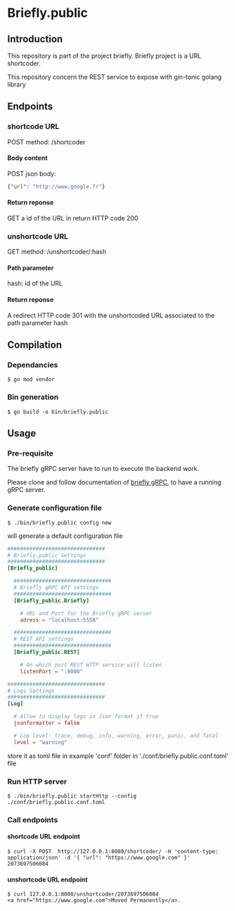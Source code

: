 # Briefly.public

## Introduction
This repository is part of the project briefly.
Briefly project is a URL shortcoder.

This repository concern the REST service to expose with gin-tonic golang library 

## Endpoints
### shortcode URL

POST method:  /shortcoder

####  Body content

POST json body: 

```json
{"url": "http://www.google.fr"}
```
#### Return reponse

GET a id of the URL in return HTTP code 200

### unshortcode URL

GET method: /unshortcoder/:hash

#### Path parameter

hash: id of the URL

#### Return reponse

A redirect HTTP code 301 with the unshortcoded URL associated to the path parameter hash

## Compilation

### Dependancies
```shell
$ go mod vendor
```

### Bin generation
```shell
$ go build -o bin/briefly.public
```
## Usage
### Pre-requisite
The briefly gRPC server have to run to execute the backend work.

Please clone and follow documentation of [briefly gRPC](https://github.com/francois-poidevin/briefly), to have a running gRPC server.

### Generate configuration file
```shell
$ ./bin/briefly.public config new
```

will generate a default configuration file

```toml
###############################
# Briefly.public Settings 
###############################
[Briefly_public]

  ###############################
  # Briefly gRPC API settings 
  ###############################
  [Briefly_public.Briefly]

    # URL and Port for the Briefly gRPC server
    adress = "localhost:5556"

  ###############################
  # REST API settings 
  ###############################
  [Briefly_public.REST]

    # On which port REST HTTP service will listen
    listenPort = ":8080"

###############################
# Logs Settings 
###############################
[Log]

  # Allow to display logs in Json format if true
  jsonformatter = false

  # Log level: trace, debug, info, warning, error, panic, and fatal
  level = "warning"

```

store it as toml file in example 'conf' folder in './conf/briefly.public.conf.toml' file

### Run HTTP server
```shell
$ ./bin/briefly.public startHttp --config ./conf/briefly.public.conf.toml
```

### Call endpoints
#### shortcode URL endpoint
```shell
$ curl -X POST  http://127.0.0.1:8080/shortcoder/ -H 'content-type: application/json' -d '{ "url": "https://www.google.com" }'
2073697506084
```

#### unshortcode URL endpoint
```shell
$ curl 127.0.0.1:8080/unshortcoder/2073697506084 
<a href="https://www.google.com">Moved Permanently</a>.
```



